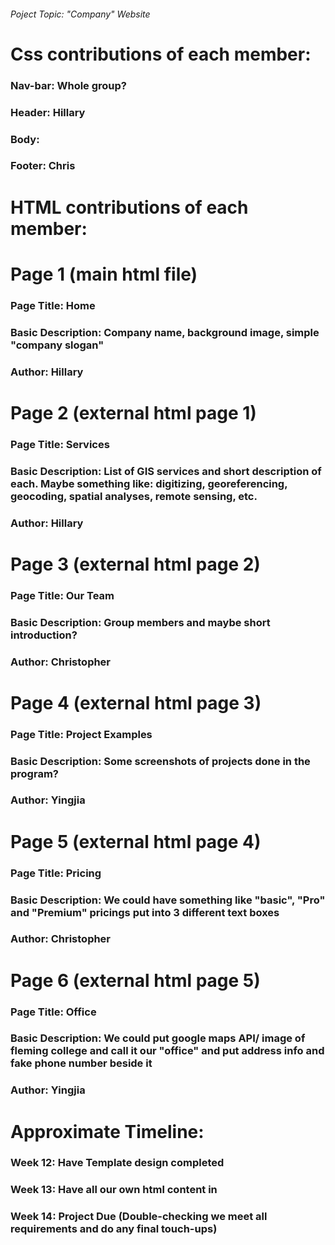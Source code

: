 ###### Poject Topic: "Company" Website ######



######
# Css contributions of each member:

### Nav-bar: Whole group?
### Header: Hillary
### Body: 
### Footer: Chris



######
# HTML contributions of each member:

# Page 1 (main html file)
### Page Title: Home
### Basic Description: Company name, background image, simple "company slogan"
### Author: Hillary


# Page 2 (external html page 1)
### Page Title: Services
### Basic Description: List of GIS services and short description of each. Maybe something like: digitizing, georeferencing, geocoding, spatial analyses, remote sensing, etc.
### Author: Hillary

# Page 3 (external html page 2)
### Page Title: Our Team
### Basic Description: Group members and maybe short introduction?
### Author: Christopher


# Page 4 (external html page 3)
### Page Title: Project Examples
### Basic Description: Some screenshots of projects done in the program?
### Author: Yingjia


# Page 5 (external html page 4)
### Page Title: Pricing
### Basic Description: We could have something like "basic", "Pro" and "Premium" pricings put into 3 different text boxes
### Author: Christopher


# Page 6 (external html page 5)
### Page Title: Office
### Basic Description: We could put google maps API/ image of fleming college and call it our "office" and put address info and fake phone number beside it
### Author: Yingjia


######
# Approximate Timeline:
### Week 12: Have Template design completed
### Week 13: Have all our own html content in
### Week 14: Project Due (Double-checking we meet all requirements and do any final touch-ups)
